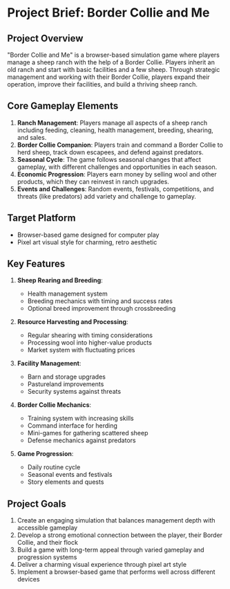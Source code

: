 # Project Brief: Border Collie and Me

## Project Overview

"Border Collie and Me" is a browser-based simulation game where players manage a sheep ranch with the help of a Border Collie. Players inherit an old ranch and start with basic facilities and a few sheep. Through strategic management and working with their Border Collie, players expand their operation, improve their facilities, and build a thriving sheep ranch.

## Core Gameplay Elements

1. **Ranch Management**: Players manage all aspects of a sheep ranch including feeding, cleaning, health management, breeding, shearing, and sales.
2. **Border Collie Companion**: Players train and command a Border Collie to herd sheep, track down escapees, and defend against predators.
3. **Seasonal Cycle**: The game follows seasonal changes that affect gameplay, with different challenges and opportunities in each season.
4. **Economic Progression**: Players earn money by selling wool and other products, which they can reinvest in ranch upgrades.
5. **Events and Challenges**: Random events, festivals, competitions, and threats (like predators) add variety and challenge to gameplay.

## Target Platform

- Browser-based game designed for computer play
- Pixel art visual style for charming, retro aesthetic

## Key Features

1. **Sheep Rearing and Breeding**:

   - Health management system
   - Breeding mechanics with timing and success rates
   - Optional breed improvement through crossbreeding

2. **Resource Harvesting and Processing**:

   - Regular shearing with timing considerations
   - Processing wool into higher-value products
   - Market system with fluctuating prices

3. **Facility Management**:

   - Barn and storage upgrades
   - Pastureland improvements
   - Security systems against threats

4. **Border Collie Mechanics**:

   - Training system with increasing skills
   - Command interface for herding
   - Mini-games for gathering scattered sheep
   - Defense mechanics against predators

5. **Game Progression**:
   - Daily routine cycle
   - Seasonal events and festivals
   - Story elements and quests

## Project Goals

1. Create an engaging simulation that balances management depth with accessible gameplay
2. Develop a strong emotional connection between the player, their Border Collie, and their flock
3. Build a game with long-term appeal through varied gameplay and progression systems
4. Deliver a charming visual experience through pixel art style
5. Implement a browser-based game that performs well across different devices
